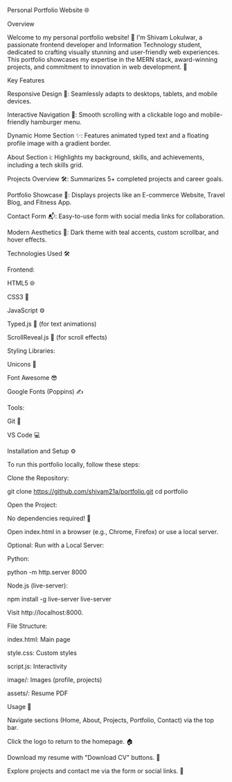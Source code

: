 Personal Portfolio Website 🌐

Overview

Welcome to my personal portfolio website! 👋 I'm Shivam Lokulwar, a passionate frontend developer and Information Technology student, dedicated to crafting visually stunning and user-friendly web experiences. This portfolio showcases my expertise in the MERN stack, award-winning projects, and commitment to innovation in web development. 🚀

Key Features





Responsive Design 📱: Seamlessly adapts to desktops, tablets, and mobile devices.



Interactive Navigation 🧭: Smooth scrolling with a clickable logo and mobile-friendly hamburger menu.



Dynamic Home Section ✨: Features animated typed text and a floating profile image with a gradient border.



About Section ℹ️: Highlights my background, skills, and achievements, including a tech skills grid.



Projects Overview 🛠️: Summarizes 5+ completed projects and career goals.



Portfolio Showcase 📸: Displays projects like an E-commerce Website, Travel Blog, and Fitness App.



Contact Form 📬: Easy-to-use form with social media links for collaboration.



Modern Aesthetics 🎨: Dark theme with teal accents, custom scrollbar, and hover effects.

Technologies Used 🛠️





Frontend:





HTML5 🌐



CSS3 🎨



JavaScript ⚙️



Typed.js 📝 (for text animations)



ScrollReveal.js 🌟 (for scroll effects)



Styling Libraries:





Unicons 🔣



Font Awesome 😎



Google Fonts (Poppins) ✍️



Tools:





Git 📂



VS Code 💻

Installation and Setup ⚙️

To run this portfolio locally, follow these steps:





Clone the Repository:

git clone https://github.com/shivam21a/portfolio.git
cd portfolio



Open the Project:





No dependencies required! 🎉



Open index.html in a browser (e.g., Chrome, Firefox) or use a local server.



Optional: Run with a Local Server:





Python:

python -m http.server 8000



Node.js (live-server):

npm install -g live-server
live-server



Visit http://localhost:8000.



File Structure:





index.html: Main page



style.css: Custom styles



script.js: Interactivity



image/: Images (profile, projects)



assets/: Resume PDF

Usage 🚀





Navigate sections (Home, About, Projects, Portfolio, Contact) via the top bar.



Click the logo to return to the homepage. 🏠



Download my resume with "Download CV" buttons. 📄



Explore projects and contact me via the form or social links. 📩
